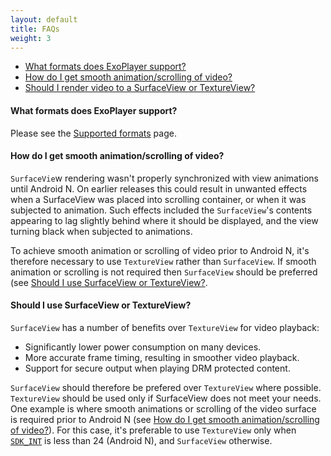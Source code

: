 ```yaml
---
layout: default
title: FAQs
weight: 3
---
```


* [What formats does ExoPlayer support?](#what-formats-does-exoplayer-support?) 
* [How do I get smooth animation/scrolling of video?](#how-do-i-get-smooth-animation/scrolling-of-video?)
* [Should I render video to a SurfaceView or TextureView?](#should-i-use-surfaceview-or-textureview?)

#### What formats does ExoPlayer support? ####

Please see the [Supported formats](https://google.github.io/ExoPlayer/supported-formats.html) page.

#### How do I get smooth animation/scrolling of video? ####

`SurfaceVie`w rendering wasn't properly synchronized with view animations until Android N. On earlier
releases this could result in unwanted effects when a SurfaceView was placed into scrolling container,
or when it was subjected to animation. Such effects included the `SurfaceView`'s contents appearing to
lag slightly behind where it should be displayed, and the view turning black when subjected to
animations.

To achieve smooth animation or scrolling of video prior to Android N, it's therefore necessary to use
`TextureView` rather than `SurfaceView`. If smooth animation or scrolling is not required then `SurfaceView`
should be preferred (see [Should I use SurfaceView or TextureView?]((#should-i-use-surfaceview-or-textureview?)).

#### Should I use SurfaceView or TextureView? ####

`SurfaceView` has a number of benefits over `TextureView` for video playback:

* Significantly lower power consumption on many devices.
* More accurate frame timing, resulting in smoother video playback.
* Support for secure output when playing DRM protected content.

`SurfaceView` should therefore be prefered over `TextureView` where possible.
`TextureView` should be used only if SurfaceView does not meet your needs.
One example is where smooth animations or scrolling of the video surface
is required prior to Android N (see [How do I get smooth animation/scrolling of video?](#how-do-i-get-smooth-animation/scrolling-of-video?)).
For this case, it's preferable to use `TextureView` only when [`SDK_INT`](https://developer.android.com/reference/android/os/Build.VERSION.html#SDK_INT)
is less than 24 (Android N), and `SurfaceView` otherwise.
